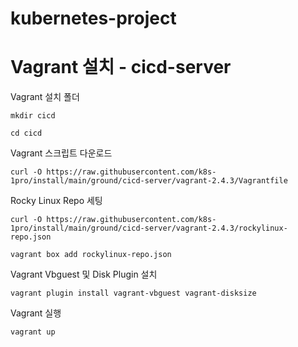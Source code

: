 # kubernetes-project

# Vagrant 설치 - cicd-server
Vagrant 설치 폴더

```mkdir cicd```

```cd cicd```

Vagrant 스크립트 다운로드

```curl -O https://raw.githubusercontent.com/k8s-1pro/install/main/ground/cicd-server/vagrant-2.4.3/Vagrantfile```


Rocky Linux Repo 세팅

```curl -O https://raw.githubusercontent.com/k8s-1pro/install/main/ground/cicd-server/vagrant-2.4.3/rockylinux-repo.json```

```vagrant box add rockylinux-repo.json```

Vagrant Vbguest 및 Disk Plugin 설치 

```vagrant plugin install vagrant-vbguest vagrant-disksize```

Vagrant 실행

```vagrant up```


